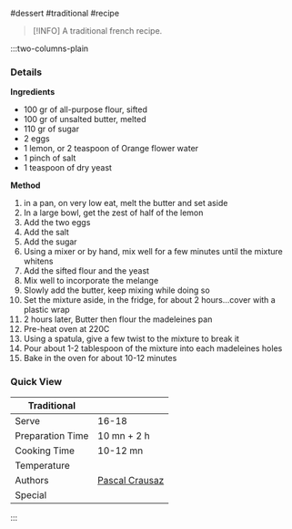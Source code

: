 #dessert #traditional #recipe

> [!INFO]
> A traditional french recipe.

:::two-columns-plain

### Details
**Ingredients**

- 100 gr of all-purpose flour, sifted
- 100 gr of unsalted butter, melted
- 110 gr of sugar
- 2 eggs
- 1 lemon, or 2 teaspoon of Orange flower water
- 1 pinch of salt
- 1 teaspoon of dry yeast


**Method**

1. in a pan, on very low eat, melt the butter and set aside
2. In a large bowl, get the zest of half of the lemon
3. Add the two eggs
4. Add the salt
5. Add the sugar
6. Using a mixer or by hand, mix well for a few minutes until the mixture whitens
7. Add the sifted flour and the yeast
8. Mix well to incorporate the melange
9. Slowly add the butter, keep mixing while doing so
10. Set the mixture aside, in the fridge, for about 2 hours...cover with a plastic wrap
11. 2 hours later, Butter then flour the madeleines pan
12. Pre-heat oven at 220C
13. Using a spatula, give a few twist to the mixture to break it
14. Pour about 1-2 tablespoon of the mixture into each madeleines holes
15. Bake in the oven for about 10-12 minutes



### Quick View
| Traditional      |                                                |
| ---------------- | ---------------------------------------------- |
| Serve            | 16-18                                          |
| Preparation Time | 10 mn + 2 h                                    |
| Cooking Time     | 10-12 mn                                       |
| Temperature      |                                                |
| Authors          | [Pascal Crausaz](mailto:pascal@askpascal.com)  |
| Special          |                                                |

:::

